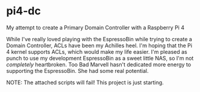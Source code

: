 # pi4-dc
My attempt to create a Primary Domain Controller with a Raspberry Pi 4

While I've really loved playing with the EspressoBin while trying to create a Domain Controller, ACLs have been my Achilles heel.  I'm hoping that the Pi 4 kernel supports ACLs, which would make my life easier.  I'm pleased as punch to use my development EspressoBin as a sweet little NAS, so I'm not *completely* heartbroken.  Too Bad Marvell hasn't dedicated more energy to supporting the EspressoBin.  She had some real potential.

NOTE:  The attached scripts will fail!  This project is just starting.
